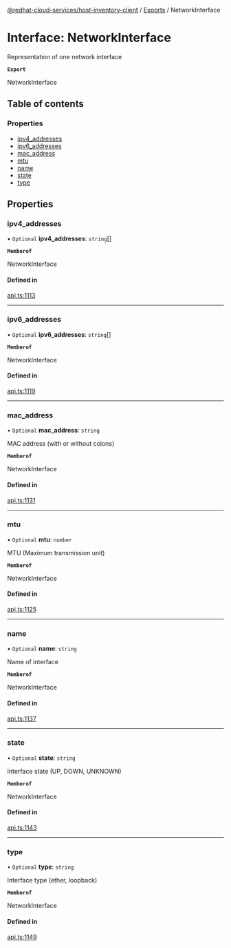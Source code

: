 [@redhat-cloud-services/host-inventory-client](../README.md) / [Exports](../modules.md) / NetworkInterface

# Interface: NetworkInterface

Representation of one network interface

**`Export`**

NetworkInterface

## Table of contents

### Properties

- [ipv4\_addresses](NetworkInterface.md#ipv4_addresses)
- [ipv6\_addresses](NetworkInterface.md#ipv6_addresses)
- [mac\_address](NetworkInterface.md#mac_address)
- [mtu](NetworkInterface.md#mtu)
- [name](NetworkInterface.md#name)
- [state](NetworkInterface.md#state)
- [type](NetworkInterface.md#type)

## Properties

### ipv4\_addresses

• `Optional` **ipv4\_addresses**: `string`[]

**`Memberof`**

NetworkInterface

#### Defined in

[api.ts:1113](https://github.com/RedHatInsights/javascript-clients/blob/main/packages/host-inventory/api.ts#L1113)

___

### ipv6\_addresses

• `Optional` **ipv6\_addresses**: `string`[]

**`Memberof`**

NetworkInterface

#### Defined in

[api.ts:1119](https://github.com/RedHatInsights/javascript-clients/blob/main/packages/host-inventory/api.ts#L1119)

___

### mac\_address

• `Optional` **mac\_address**: `string`

MAC address (with or without colons)

**`Memberof`**

NetworkInterface

#### Defined in

[api.ts:1131](https://github.com/RedHatInsights/javascript-clients/blob/main/packages/host-inventory/api.ts#L1131)

___

### mtu

• `Optional` **mtu**: `number`

MTU (Maximum transmission unit)

**`Memberof`**

NetworkInterface

#### Defined in

[api.ts:1125](https://github.com/RedHatInsights/javascript-clients/blob/main/packages/host-inventory/api.ts#L1125)

___

### name

• `Optional` **name**: `string`

Name of interface

**`Memberof`**

NetworkInterface

#### Defined in

[api.ts:1137](https://github.com/RedHatInsights/javascript-clients/blob/main/packages/host-inventory/api.ts#L1137)

___

### state

• `Optional` **state**: `string`

Interface state (UP, DOWN, UNKNOWN)

**`Memberof`**

NetworkInterface

#### Defined in

[api.ts:1143](https://github.com/RedHatInsights/javascript-clients/blob/main/packages/host-inventory/api.ts#L1143)

___

### type

• `Optional` **type**: `string`

Interface type (ether, loopback)

**`Memberof`**

NetworkInterface

#### Defined in

[api.ts:1149](https://github.com/RedHatInsights/javascript-clients/blob/main/packages/host-inventory/api.ts#L1149)
